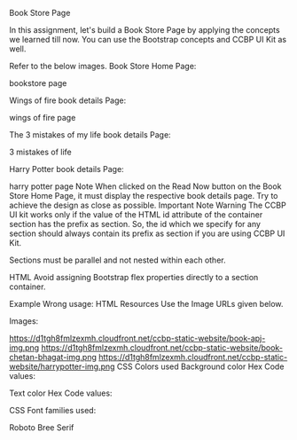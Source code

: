 Book Store Page

In this assignment, let's build a Book Store Page by applying the concepts we learned till now. You can use the Bootstrap concepts and CCBP UI Kit as well.

Refer to the below images.
Book Store Home Page:

bookstore page

Wings of fire book details Page:

wings of fire page

The 3 mistakes of my life book details Page:

3 mistakes of life

Harry Potter book details Page:

harry potter page
Note
When clicked on the Read Now button on the Book Store Home Page, it must display the respective book details page.
Try to achieve the design as close as possible.
Important Note
Warning
The CCBP UI kit works only if the value of the HTML id attribute of the container section has the prefix as section. So, the id which we specify for any section should always contain its prefix as section if you are using CCBP UI Kit.

Sections must be parallel and not nested within each other.

HTML
Avoid assigning Bootstrap flex properties directly to a section container.

Example
Wrong usage:
HTML
Resources
Use the Image URLs given below.

Images:

https://d1tgh8fmlzexmh.cloudfront.net/ccbp-static-website/book-apj-img.png
https://d1tgh8fmlzexmh.cloudfront.net/ccbp-static-website/book-chetan-bhagat-img.png
https://d1tgh8fmlzexmh.cloudfront.net/ccbp-static-website/harrypotter-img.png
CSS Colors used
Background color Hex Code values:


Text color Hex Code values:


CSS Font families used:

Roboto
Bree Serif
